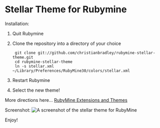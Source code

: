 Stellar Theme for Rubymine
==========================

Installation:

1. Quit Rubymine

2. Clone the repository into a directory of your choice

        git clone git://github.com/christianbradley/rubymine-stellar-theme.git
        cd rubymine-stellar-theme
        ln -s stellar.xml ~/Library/Preferences/RubyMine30/colors/stellar.xml

3. Restart Rubymine

4. Select the new theme!

More directions here...
[RubyMine Extensions and Themes](http://devnet.jetbrains.net/docs/DOC-1154)

Screenshot:
![A screenshot of the stellar theme for RubyMine](/christianbradley/rubymine-stellar-theme/raw/master/screenshot.png "Screenshot")

Enjoy!
